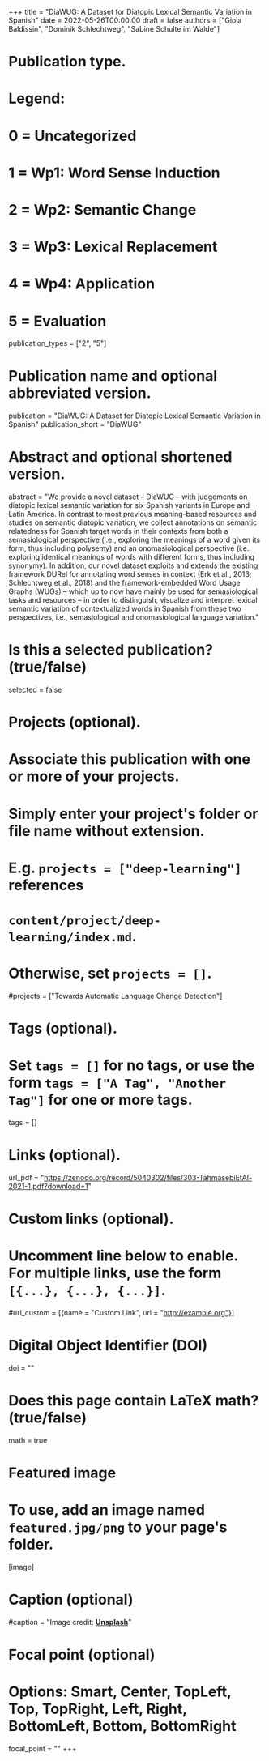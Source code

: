 ﻿+++
title = "DiaWUG: A Dataset for Diatopic Lexical Semantic Variation in Spanish"
date = 2022-05-26T00:00:00
draft = false
authors = ["Gioia Baldissin", "Dominik Schlechtweg", "Sabine Schulte im Walde"]

# Publication type.
# Legend:
# 0 = Uncategorized
# 1 = Wp1: Word Sense Induction
# 2 = Wp2: Semantic Change
# 3 = Wp3: Lexical Replacement
# 4 = Wp4: Application
# 5 = Evaluation
publication_types = ["2", "5"]

# Publication name and optional abbreviated version.
publication = "DiaWUG: A Dataset for Diatopic Lexical Semantic Variation in Spanish"
publication_short = "DiaWUG"

# Abstract and optional shortened version.
abstract = "We provide a novel dataset – DiaWUG – with judgements on diatopic lexical semantic variation for six Spanish variants in Europe and Latin America. In contrast to most previous meaning-based resources and studies on semantic diatopic variation, we collect annotations on semantic relatedness for Spanish target words in their contexts from both a semasiological perspective (i.e., exploring the meanings of a word given its form, thus including polysemy) and an onomasiological perspective (i.e., exploring identical meanings of words with different forms, thus including synonymy). In addition, our novel dataset exploits and extends the existing framework DURel for annotating word senses in context (Erk et al., 2013; Schlechtweg et al., 2018) and the framework-embedded Word Usage Graphs (WUGs) – which up to now have mainly be used for semasiological tasks and resources – in order to distinguish, visualize and interpret lexical semantic variation of contextualized words in Spanish from these two perspectives, i.e., semasiological and onomasiological language variation."


# Is this a selected publication? (true/false)
selected = false

# Projects (optional).
#   Associate this publication with one or more of your projects.
#   Simply enter your project's folder or file name without extension.
#   E.g. `projects = ["deep-learning"]` references
#   `content/project/deep-learning/index.md`.
#   Otherwise, set `projects = []`.
#projects = ["Towards Automatic Language Change Detection"]

# Tags (optional).
#   Set `tags = []` for no tags, or use the form `tags = ["A Tag", "Another Tag"]` for one or more tags.
tags = []

# Links (optional).
url_pdf = "https://zenodo.org/record/5040302/files/303-TahmasebiEtAl-2021-1.pdf?download=1"

# Custom links (optional).
#   Uncomment line below to enable. For multiple links, use the form `[{...}, {...}, {...}]`.
#url_custom = [{name = "Custom Link", url = "http://example.org"}]

# Digital Object Identifier (DOI)
doi = ""

# Does this page contain LaTeX math? (true/false)
math = true

# Featured image
# To use, add an image named `featured.jpg/png` to your page's folder.
[image]
  # Caption (optional)
  #caption = "Image credit: [**Unsplash**](https://unsplash.com/photos/pLCdAaMFLTE)"

  # Focal point (optional)
  # Options: Smart, Center, TopLeft, Top, TopRight, Left, Right, BottomLeft, Bottom, BottomRight
  focal_point = ""
+++
